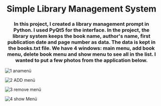 
<h1 align="center">Simple Library Management System</h1>
<h3 align="center">In this project, I created a library management prompt in Python. I used PyQt5 for the interface.
In the project, the library system keeps the book name, author's name, first publication date and page number as data. The data is kept in the books.txt file.
We have 4 windows: main menu, add book menu, delete book menu and show menu to see all in the list. I wanted to put a few photos from the application below.</h3>



 ![1  anamenü](https://github.com/AliHanBtmz/Lilibrary-Management-System/assets/132774344/117562dd-4998-4ec1-9eaa-347e34f759b3) 


![2  ADD menü](https://github.com/AliHanBtmz/Lilibrary-Management-System/assets/132774344/2d1bfffb-d3b8-4987-a0cb-4b6b65b6b992)

 ![3  remove menü](https://github.com/AliHanBtmz/Lilibrary-Management-System/assets/132774344/0ea2a7e5-f9c1-4510-bedb-1378e041d7e2)

 ![4  show Menü](https://github.com/AliHanBtmz/Lilibrary-Management-System/assets/132774344/59054c13-ad8d-4663-bc80-d0d2b9d20abb)

 
